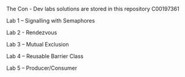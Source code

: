 The Con - Dev labs solutions are stored in this repository
C00197361

Lab 1 – Signalling with Semaphores

Lab 2 - Rendezvous

Lab 3 – Mutual Exclusion

Lab 4 – Reusable Barrier Class

Lab 5 – Producer/Consumer
